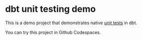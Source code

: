# dbt unit testing demo

This is a demo project that demonstrates native [unit tests](https://docs.getdbt.com/docs/build/unit-tests) in dbt.

You can try this project in Github Codespaces.
